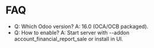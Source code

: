 # FAQ

- Q: Which Odoo version? A: 16.0 (OCA/OCB packaged).
- Q: How to enable? A: Start server with --addon account_financial_report_sale or install in UI.
